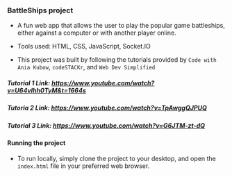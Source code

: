 ### BattleShips project
- A fun web app that allows the user to play the popular game battleships, either against a computer or with another player online. 
- Tools used: HTML, CSS, JavaScript, Socket.IO

- This project was built by following the tutorials provided by `Code with Ania Kubow`, `codeSTACKr`, and `Web Dev Simplified`

##### Tutorial 1 Link: https://www.youtube.com/watch?v=U64vIhh0TyM&t=1664s
##### Tutoria 2 Link: https://www.youtube.com/watch?v=TpAwggQJPUQ
##### Tutorial 3 Link: https://www.youtube.com/watch?v=G6JTM-zt-dQ 

#### Running the project
- To run locally, simply clone the project to your desktop, and open the `index.html` file in your preferred web browser.
